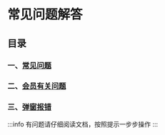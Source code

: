 # 常见问题解答

## 目录

### 一、[常见问题](./faq.md)

### 二、[会员有关问题](./vip-faq.md)

### 三、[弹窗报错](./unknown.md)


:::info
有问题请仔细阅读文档，按照提示一步步操作
:::